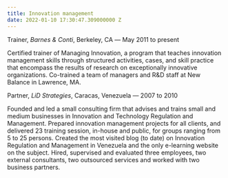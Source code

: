 ```yaml
---
title: Innovation management
date: 2022-01-10 17:30:47.309000000 Z
---
```


Trainer, *Barnes & Conti*, Berkeley, CA *—* May 2011 to present

Certified trainer of Managing Innovation, a program that teaches innovation management skills through structured activities, cases, and skill practice that encompass the results of research on exceptionally innovative organizations. Co-trained a team of managers and R&D staff at New Balance in Lawrence, MA.



Partner, *LiD Strategies*, Caracas, Venezuela — 2007 to 2010

Founded and led a small consulting firm that advises and trains small and medium businesses in Innovation and Technology Regulation and Management.  Prepared innovation management projects for all clients, and delivered 23 training session, in-house and public, for groups ranging from 5 to 25 persons. Created the most visited blog (to date) on Innovation Regulation and Management in Venezuela and the only e-learning website on the subject. Hired, supervised and evaluated three employees, two external consultants, two outsourced services and worked with two business partners. 